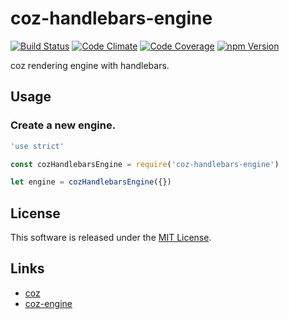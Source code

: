 coz-handlebars-engine
==========

<!---
This file is generated by ape-tmpl. Do not update manually.
--->

<!-- Badge Start -->
<a name="badges"></a>

[![Build Status][bd_travis_shield_url]][bd_travis_url]
[![Code Climate][bd_codeclimate_shield_url]][bd_codeclimate_url]
[![Code Coverage][bd_codeclimate_coverage_shield_url]][bd_codeclimate_url]
[![npm Version][bd_npm_shield_url]][bd_npm_url]

[bd_repo_url]: https://github.com/coz-repo/coz-handlebars-engine
[bd_travis_url]: http://travis-ci.org/coz-repo/coz-handlebars-engine
[bd_travis_shield_url]: http://img.shields.io/travis/coz-repo/coz-handlebars-engine.svg?style=flat
[bd_license_url]: https://github.com/coz-repo/coz-handlebars-engine/blob/master/LICENSE
[bd_codeclimate_url]: http://codeclimate.com/github/coz-repo/coz-handlebars-engine
[bd_codeclimate_shield_url]: http://img.shields.io/codeclimate/github/coz-repo/coz-handlebars-engine.svg?style=flat
[bd_codeclimate_coverage_shield_url]: http://img.shields.io/codeclimate/coverage/github/coz-repo/coz-handlebars-engine.svg?style=flat
[bd_gemnasium_url]: https://gemnasium.com/coz-repo/coz-handlebars-engine
[bd_gemnasium_shield_url]: https://gemnasium.com/coz-repo/coz-handlebars-engine.svg
[bd_npm_url]: http://www.npmjs.org/package/coz-handlebars-engine
[bd_npm_shield_url]: http://img.shields.io/npm/v/coz-handlebars-engine.svg?style=flat
[bd_standard_url]: http://standardjs.com/
[bd_standard_shield_url]: https://img.shields.io/badge/code%20style-standard-brightgreen.svg

<!-- Badge End -->


<!-- Description Start -->
<a name="description"></a>

coz rendering engine with handlebars.

<!-- Description End -->




<!-- Sections Start -->
<a name="sections"></a>

<!-- Section from "doc/guides/02.Usage.md.hbs" Start -->

<a name="section-doc-guides-02-usage-md"></a>
Usage
----

### Create a new engine.

```javascript
'use strict'

const cozHandlebarsEngine = require('coz-handlebars-engine')

let engine = cozHandlebarsEngine({})

```


<!-- Section from "doc/guides/02.Usage.md.hbs" End -->


<!-- Sections Start -->


<!-- LICENSE Start -->
<a name="license"></a>

License
-------
This software is released under the [MIT License](https://github.com/coz-repo/coz-handlebars-engine/blob/master/LICENSE).

<!-- LICENSE End -->


<!-- Links Start -->
<a name="links"></a>

Links
------

+ [coz](https://github.com/coz-repo/coz)
+ [coz-engine](https://github.com/coz-repo/coz-engine)

<!-- Links End -->
